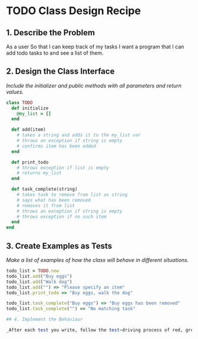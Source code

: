 # TODO Class Design Recipe

## 1. Describe the Problem

As a user
So that I can keep track of my tasks
I want a program that I can add todo tasks to and see a list of them.

## 2. Design the Class Interface

_Include the initializer and public methods with all parameters and return values._

```ruby
class TODO
  def initialize
    @my_list = []
  end

  def add(item)
    # takes a string and adds it to the my_list var
    # throws an exception if string is empty
    # confirms item has been added
  end

  def print_todo
    # throws exception if list is empty
    # returns my_list
  end

  def task_complete(string)
    # takes task to remove from list as string
    # says what has been removed
    # removes it from list
    # throws an exception if string is empty
    # throws exception if no such item
  end
end
```

## 3. Create Examples as Tests

_Make a list of examples of how the class will behave in different situations._

```ruby
todo_list = TODO.new
todo_list.add("Buy eggs")
todo_list.add("Walk dog")
todo_list.add("") => "Please specify an item"
todo_list.print_todo => "Buy eggs, walk the dog"

todo_list.task_complete("Buy eggs") => "Buy eggs has been removed"
todo_list.task_complete("") => "No matching task"

## 4. Implement the Behaviour

_After each test you write, follow the test-driving process of red, green, refactor to implement the behaviour._
